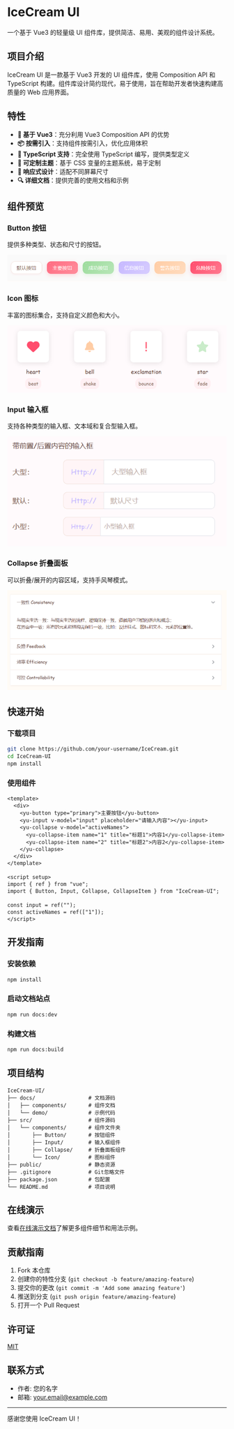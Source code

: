 # IceCream UI

一个基于 Vue3 的轻量级 UI 组件库，提供简洁、易用、美观的组件设计系统。

## 项目介绍

IceCream UI 是一款基于 Vue3 开发的 UI 组件库，使用 Composition API 和 TypeScript 构建。组件库设计简约现代，易于使用，旨在帮助开发者快速构建高质量的 Web 应用界面。

## 特性

- **🚀 基于 Vue3**：充分利用 Vue3 Composition API 的优势
- **📦 按需引入**：支持组件按需引入，优化应用体积
- **🔧 TypeScript 支持**：完全使用 TypeScript 编写，提供类型定义
- **🎨 可定制主题**：基于 CSS 变量的主题系统，易于定制
- **📱 响应式设计**：适配不同屏幕尺寸
- **🔍 详细文档**：提供完善的使用文档和示例

## 组件预览

### Button 按钮

提供多种类型、状态和尺寸的按钮。

![Button 组件预览](/src/assets/buttonExample.png)

### Icon 图标

丰富的图标集合，支持自定义颜色和大小。

![Icon 组件预览](/src/assets/Icon.png)

### Input 输入框

支持各种类型的输入框、文本域和复合型输入框。

![Input 组件预览](/src/assets/Input.png)

### Collapse 折叠面板

可以折叠/展开的内容区域，支持手风琴模式。

![Collapse 组件预览](/src/assets/Collapse.png)

## 快速开始

### 下载项目

```bash
git clone https://github.com/your-username/IceCream.git
cd IceCream-UI
npm install
```

### 使用组件

```vue
<template>
  <div>
    <yu-button type="primary">主要按钮</yu-button>
    <yu-input v-model="input" placeholder="请输入内容"></yu-input>
    <yu-collapse v-model="activeNames">
      <yu-collapse-item name="1" title="标题1">内容1</yu-collapse-item>
      <yu-collapse-item name="2" title="标题2">内容2</yu-collapse-item>
    </yu-collapse>
  </div>
</template>

<script setup>
import { ref } from "vue";
import { Button, Input, Collapse, CollapseItem } from "IceCream-UI";

const input = ref("");
const activeNames = ref(["1"]);
</script>
```

## 开发指南

### 安装依赖

```bash
npm install
```

### 启动文档站点

```bash
npm run docs:dev
```

### 构建文档

```bash
npm run docs:build
```

## 项目结构

```
IceCream-UI/
├── docs/                 # 文档源码
│   ├── components/       # 组件文档
│   └── demo/             # 示例代码
├── src/                  # 组件源码
│   └── components/       # 组件文件夹
│       ├── Button/       # 按钮组件
│       ├── Input/        # 输入框组件
│       ├── Collapse/     # 折叠面板组件
│       └── Icon/         # 图标组件
├── public/               # 静态资源
├── .gitignore            # Git忽略文件
├── package.json          # 包配置
└── README.md             # 项目说明
```

## 在线演示

查看[在线演示文档](https://your-demo-url.com)了解更多组件细节和用法示例。

## 贡献指南

1. Fork 本仓库
2. 创建你的特性分支 (`git checkout -b feature/amazing-feature`)
3. 提交你的更改 (`git commit -m 'Add some amazing feature'`)
4. 推送到分支 (`git push origin feature/amazing-feature`)
5. 打开一个 Pull Request

## 许可证

[MIT](LICENSE)

## 联系方式

- 作者: 您的名字
- 邮箱: your.email@example.com

---

感谢您使用 IceCream UI！
